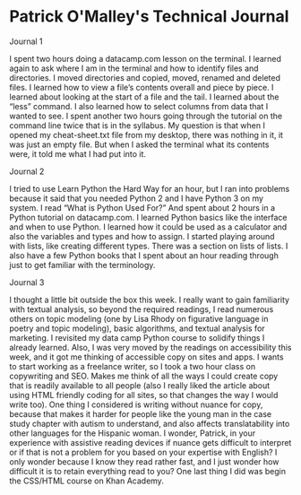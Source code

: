 # Patrick O'Malley's Technical Journal

Journal 1

I spent two hours doing a datacamp.com lesson on the terminal. I learned again to ask where I am in the terminal and how to identify files and directories. I moved directories and copied, moved, renamed and deleted files. I learned how to view a file’s contents overall and piece by piece. I learned about looking at the start of a file and the tail. I learned about the “less” command. I also learned how to select columns from data that I wanted to see. I spent another two hours going through the tutorial on the command line twice that is in the syllabus. My question is that when I opened my cheat-sheet.txt file from my desktop, there was nothing in it, it was just an empty file. But when I asked the terminal what its contents were, it told me what I had put into it. 


Journal 2

I tried to use Learn Python the Hard Way for an hour, but I ran into problems because it said that you needed Python 2 and I have Python 3 on my system. I read “What is Python Used For?” And spent about 2 hours in a Python tutorial on datacamp.com. I learned Python basics like the interface and when to use Python. I learned how it could be used as a calculator and also the variables and types and how to assign. I started playing around with lists, like creating different types. There was a section on lists of lists. I also have a few Python books that I spent about an hour reading through just to get familiar with the terminology. 

Journal 3

I thought a little bit outside the box this week. I really want to gain familiarity with textual analysis, so beyond the required readings, I read numerous others on topic modeling (one by Lisa Rhody on figurative language in poetry and topic modeling), basic algorithms, and textual analysis for marketing. I revisited my data camp Python course to solidify things I already learned. Also, I was very moved by the readings on accessibility this week, and it got me thinking of accessible copy on sites and apps. I wants to start working as a freelance writer, so I took a two hour class on copywriting and SEO. Makes me think of all the ways I could create copy that is readily available to all people (also I really liked the article about using HTML friendly coding for all sites, so that changes the way I would write too). One thing I considered is writing without nuance for copy, because that makes it harder for people like the young man in the case study chapter with autism to understand, and also affects translatability into other languages for the Hispanic woman. I wonder, Patrick, in your experience with assistive reading devices if nuance gets difficult to interpret or if that is not a problem for you based on your expertise with English? I only wonder because I know they read rather fast, and I just wonder how difficult it is to retain everything read to you? One last thing I did was begin the CSS/HTML course on Khan Academy. 